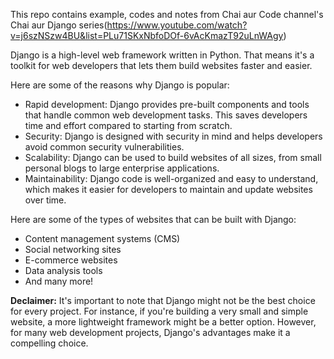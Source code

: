 This repo contains example, codes and notes from Chai aur Code channel's Chai aur Django series(https://www.youtube.com/watch?v=j6szNSzw4BU&list=PLu71SKxNbfoDOf-6vAcKmazT92uLnWAgy)

Django is a high-level web framework written in Python. That means it's a toolkit for web developers that lets them build websites faster and easier.

Here are some of the reasons why Django is popular:
- Rapid development: Django provides pre-built components and tools that handle common web development tasks. This saves developers time and effort compared to starting from scratch.
- Security: Django is designed with security in mind and helps developers avoid common security vulnerabilities.
- Scalability: Django can be used to build websites of all sizes, from small personal blogs to large enterprise applications.
- Maintainability: Django code is well-organized and easy to understand, which makes it easier for developers to maintain and update websites over time.

Here are some of the types of websites that can be built with Django:
- Content management systems (CMS)
- Social networking sites
- E-commerce websites
- Data analysis tools
- And many more!


**Declaimer:** It's important to note that Django might not be the best choice for every project. For instance, if you're building a very small and simple website, a more lightweight framework might be a better option. However, for many web development projects, Django's advantages make it a compelling choice.
